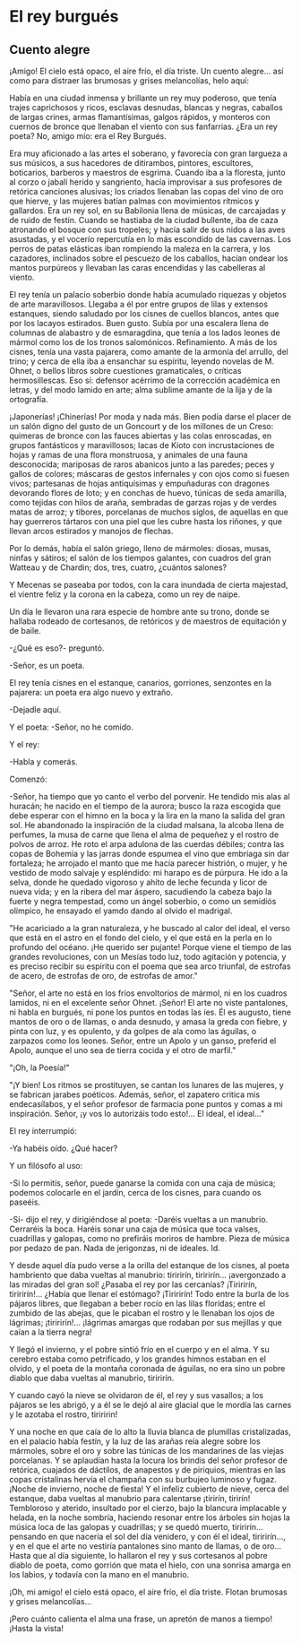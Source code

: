 # El rey burgués
## Cuento alegre

¡Amigo! El cielo está opaco, el aire frío, el día triste. Un cuento alegre... así como para distraer las brumosas y grises melancolías, helo aquí:

Había en una ciudad inmensa y brillante un rey muy poderoso, que tenía trajes caprichosos y ricos, esclavas desnudas, blancas y negras, caballos de largas crines, armas flamantísimas, galgos rápidos, y monteros con cuernos de bronce que llenaban el viento con sus fanfarrias. ¿Era un rey poeta? No, amigo mío: era el Rey Burgués.

Era muy aficionado a las artes el soberano, y favorecía con gran largueza a sus músicos, a sus hacedores de ditirambos, pintores, escultores, boticarios, barberos y maestros de esgrima. Cuando iba a la floresta, junto al corzo o jabalí herido y sangriento, hacía improvisar a sus profesores de retórica canciones alusivas; los criados llenaban las copas del vino de oro que hierve, y las mujeres batían palmas con movimientos rítmicos y gallardos. Era un rey sol, en su Babilonia llena de músicas, de carcajadas y de ruido de festín. Cuando se hastiaba de la ciudad bullente, iba de caza atronando el bosque con sus tropeles; y hacía salir de sus nidos a las aves asustadas, y el vocerío repercutía en lo más escondido de las cavernas. Los perros de patas elásticas iban rompiendo la maleza en la carrera, y los cazadores, inclinados sobre el pescuezo de los caballos, hacían ondear los mantos purpúreos y llevaban las caras encendidas y las cabelleras al viento.

El rey tenía un palacio soberbio donde había acumulado riquezas y objetos de arte maravillosos. Llegaba a él por entre grupos de lilas y extensos estanques, siendo saludado por los cisnes de cuellos blancos, antes que por los lacayos estirados. Buen gusto. Subía por una escalera llena de columnas de alabastro y de esmaragdina, que tenía a los lados leones de mármol como los de los tronos salomónicos. Refinamiento. A más de los cisnes, tenía una vasta pajarera, como amante de la armonía del arrullo, del trino; y cerca de ella iba a ensanchar su espíritu, leyendo novelas de M. Ohnet, o bellos libros sobre cuestiones gramaticales, o críticas hermosillescas. Eso sí: defensor acérrimo de la corrección académica en letras, y del modo lamido en arte; alma sublime amante de la lija y de la ortografía.

¡Japonerías! ¡Chinerías! Por moda y nada más. Bien podía darse el placer de un salón digno del gusto de un Goncourt y de los millones de un Creso: quimeras de bronce con las fauces abiertas y las colas enroscadas, en grupos fantásticos y maravillosos; lacas de Kioto con incrustaciones de hojas y ramas de una flora monstruosa, y animales de una fauna desconocida; mariposas de raros abanicos junto a las paredes; peces y gallos de colores; máscaras de gestos infernales y con ojos como si fuesen vivos; partesanas de hojas antiquísimas y empuñaduras con dragones devorando flores de loto; y en conchas de huevo, túnicas de seda amarilla, como tejidas con hilos de araña, sembradas de garzas rojas y de verdes matas de arroz; y tibores, porcelanas de muchos siglos, de aquellas en que hay guerreros tártaros con una piel que les cubre hasta los riñones, y que llevan arcos estirados y manojos de flechas.

Por lo demás, había el salón griego, lleno de mármoles: diosas, musas, ninfas y sátiros; el salón de los tiempos galantes, con cuadros del gran Watteau y de Chardin; dos, tres, cuatro, ¿cuántos salones?

Y Mecenas se paseaba por todos, con la cara inundada de cierta majestad, el vientre feliz y la corona en la cabeza, como un rey de naipe.

Un día le llevaron una rara especie de hombre ante su trono, donde se hallaba rodeado de cortesanos, de retóricos y de maestros de equitación y de baile.

-¿Qué es eso?- preguntó.

-Señor, es un poeta.

El rey tenía cisnes en el estanque, canarios, gorriones, senzontes en la pajarera: un poeta era algo nuevo y extraño.

-Dejadle aquí.

Y el poeta: -Señor, no he comido.

Y el rey:

-Habla y comerás.

Comenzó:

-Señor, ha tiempo que yo canto el verbo del porvenir. He tendido mis alas al huracán; he nacido en el tiempo de la aurora; busco la raza escogida que debe esperar con el himno en la boca y la lira en la mano la salida del gran sol. He abandonado la inspiración de la ciudad malsana, la alcoba llena de perfumes, la musa de carne que llena el alma de pequeñez y el rostro de polvos de arroz. He roto el arpa adulona de las cuerdas débiles; contra las copas de Bohemia y las jarras donde espumea el vino que embriaga sin dar fortaleza; he arrojado el manto que me hacía parecer histrión, o mujer, y he vestido de modo salvaje y espléndido: mi harapo es de púrpura. He ido a la selva, donde he quedado vigoroso y ahíto de leche fecunda y licor de nueva vida; y en la ribera del mar áspero, sacudiendo la cabeza bajo la fuerte y negra tempestad, como un ángel soberbio, o como un semidiós olímpico, he ensayado el yamdo dando al olvido el madrigal.

"He acariciado a la gran naturaleza, y he buscado al calor del ideal, el verso que está en el astro en el fondo del cielo, y el que está en la perla en lo profundo del océano. ¡He querido ser pujante! Porque viene el tiempo de las grandes revoluciones, con un Mesías todo luz, todo agitación y potencia, y es preciso recibir su espíritu con el poema que sea arco triunfal, de estrofas de acero, de estrofas de oro, de estrofas de amor."

"Señor, el arte no está en los fríos envoltorios de mármol, ni en los cuadros lamidos, ni en el excelente señor Ohnet. ¡Señor! El arte no viste pantalones, ni habla en burgués, ni pone los puntos en todas las íes. Él es augusto, tiene mantos de oro o de llamas, o anda desnudo, y amasa la greda con fiebre, y pinta con luz, y es opulento, y da golpes de ala como las águilas, o zarpazos como los leones. Señor, entre un Apolo y un ganso, preferid el Apolo, aunque el uno sea de tierra cocida y el otro de marfil."

"¡Oh, la Poesía!"

"¡Y bien! Los ritmos se prostituyen, se cantan los lunares de las mujeres, y se fabrican jarabes poéticos. Además, señor, el zapatero critica mis endecasílabos, y el señor profesor de farmacia pone puntos y comas a mi inspiración. Señor, ¡y vos lo autorizáis todo esto!... El ideal, el ideal..."

El rey interrumpió:

-Ya habéis oído. ¿Qué hacer?

Y un filósofo al uso:

-Si lo permitís, señor, puede ganarse la comida con una caja de música; podemos colocarle en el jardín, cerca de los cisnes, para cuando os paseéis.

-Sí- dijo el rey, y dirigiéndose al poeta: -Daréis vueltas a un manubrio. Cerraréis la boca. Haréis sonar una caja de música que toca valses, cuadrillas y galopas, como no prefiráis moriros de hambre. Pieza de música por pedazo de pan. Nada de jerigonzas, ni de ideales. Id.

Y desde aquel día pudo verse a la orilla del estanque de los cisnes, al poeta hambriento que daba vueltas al manubrio: tiririrín, tiririrín... ¡avergonzado a las miradas del gran sol! ¿Pasaba el rey por las cercanías? ¡Tiririrín, tiririrín!... ¿Había que llenar el estómago? ¡Tiririrín! Todo entre la burla de los pájaros libres, que llegaban a beber rocío en las lilas floridas; entre el zumbido de las abejas, que le picaban el rostro y le llenaban los ojos de lágrimas; ¡tiririrín!... ¡lágrimas amargas que rodaban por sus mejillas y que caían a la tierra negra!

Y llegó el invierno, y el pobre sintió frío en el cuerpo y en el alma. Y su cerebro estaba como petrificado, y los grandes himnos estaban en el olvido, y el poeta de la montaña coronada de águilas, no era sino un pobre diablo que daba vueltas al manubrio, tiririrín.

Y cuando cayó la nieve se olvidaron de él, el rey y sus vasallos; a los pájaros se les abrigó, y a él se le dejó al aire glacial que le mordía las carnes y le azotaba el rostro, tiriririn!

Y una noche en que caía de lo alto la lluvia blanca de plumillas cristalizadas, en el palacio había festín, y la luz de las arañas reía alegre sobre los mármoles, sobre el oro y sobre las túnicas de los mandarines de las viejas porcelanas. Y se aplaudían hasta la locura los brindis del señor profesor de retórica, cuajados de dáctilos, de anapestos y de piriquios, mientras en las copas cristalinas hervía el champaña con su burbujeo luminoso y fugaz. ¡Noche de invierno, noche de fiesta! Y el infeliz cubierto de nieve, cerca del estanque, daba vueltas al manubrio para calentarse ¡tirirín, tirirín! Tembloroso y aterido, insultado por el cierzo, bajo la blancura implacable y helada, en la noche sombría, haciendo resonar entre los árboles sin hojas la música loca de las galopas y cuadrillas; y se quedó muerto, tiririrín... pensando en que nacería el sol del día venidero, y con él el ideal, tiririrín..., y en el que el arte no vestiría pantalones sino manto de llamas, o de oro... Hasta que al día siguiente, lo hallaron el rey y sus cortesanos al pobre diablo de poeta, como gorrión que mata el hielo, con una sonrisa amarga en los labios, y todavía con la mano en el manubrio.


¡Oh, mi amigo! el cielo está opaco, el aire frío, el día triste. Flotan brumosas y grises melancolías...

¡Pero cuánto calienta el alma una frase, un apretón de manos a tiempo! ¡Hasta la vista!